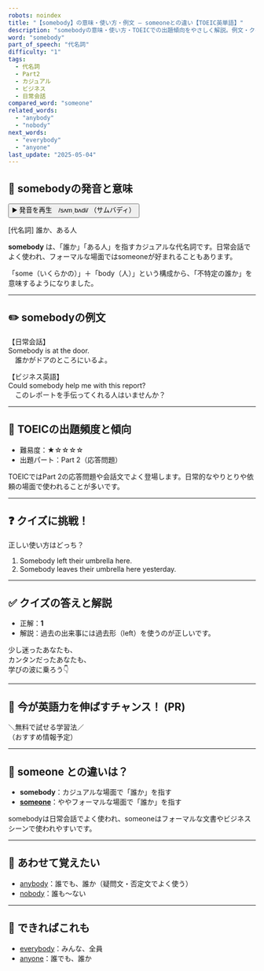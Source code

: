 ```yaml
---
robots: noindex
title: "【somebody】の意味・使い方・例文 ― someoneとの違い【TOEIC英単語】"
description: "somebodyの意味・使い方・TOEICでの出題傾向をやさしく解説。例文・クイズ付きでsomeoneとの違いもわかりやすく学べます。"
word: "somebody"
part_of_speech: "代名詞"
difficulty: "1"
tags:
  - 代名詞
  - Part2
  - カジュアル
  - ビジネス
  - 日常会話
compared_word: "someone"
related_words:
  - "anybody"
  - "nobody"
next_words:
  - "everybody"
  - "anyone"
last_update: "2025-05-04"
---
```


## 🔰 somebodyの発音と意味

<button class="play-audio" onclick="playTTS('somebody')">
  <span class="play-audio-main">
    ▶️ 発音を再生　/sʌmˌbʌdi/
  </span>
  <span class="play-audio-sub">
    （サムバディ）
  </span>
</button>

[代名詞] 誰か、ある人

**somebody** は、「誰か」「ある人」を指すカジュアルな代名詞です。日常会話でよく使われ、フォーマルな場面ではsomeoneが好まれることもあります。

「some（いくらかの）」＋「body（人）」という構成から、「不特定の誰か」を意味するようになりました。

---

## ✏️ somebodyの例文

【日常会話】  
Somebody is at the door.  
　誰かがドアのところにいるよ。

【ビジネス英語】  
Could somebody help me with this report?  
　このレポートを手伝ってくれる人はいませんか？

---

## 🎯 TOEICの出題頻度と傾向

- 難易度：★☆☆☆☆
- 出題パート：Part 2（応答問題）

TOEICではPart 2の応答問題や会話文でよく登場します。日常的なやりとりや依頼の場面で使われることが多いです。

---

## ❓ クイズに挑戦！

正しい使い方はどっち？

1. Somebody left their umbrella here.  
2. Somebody leaves their umbrella here yesterday.

---

## ✅ クイズの答えと解説

- 正解：**1**
- 解説：過去の出来事には過去形（left）を使うのが正しいです。

少し迷ったあなたも、  
カンタンだったあなたも、  
学びの波に乗ろう👇️

---

## 🚀 今が英語力を伸ばすチャンス！ (PR)

<div class="info-center">
＼無料で試せる学習法／<br>  
（おすすめ情報予定）
</div>

---

## 🤔  someone との違いは？

- **somebody**：カジュアルな場面で「誰か」を指す
- **[someone](/word/someone)**：ややフォーマルな場面で「誰か」を指す

somebodyは日常会話でよく使われ、someoneはフォーマルな文書やビジネスシーンで使われやすいです。

---

## 🧩 あわせて覚えたい

- [anybody](/word/anybody)：誰でも、誰か（疑問文・否定文でよく使う）
- [nobody](/word/nobody)：誰も～ない

---

## 📖 できればこれも

- [everybody](/word/everybody)：みんな、全員
- [anyone](/word/anyone)：誰でも、誰か

<!-- cvid: aid01_bid02 -->
